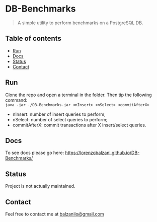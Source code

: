 # DB-Benchmarks
> A simple utility to perform benchmarks on a PostgreSQL DB.

## Table of contents
* [Run](#run)
* [Docs](#docs)
* [Status](#status)
* [Contact](#contact)

## Run
Clone the repo and open a terminal in the folder. Then tip the following command:\
`java -jar ./DB-Benchmarks.jar <nInsert> <nSelect> <commitAfterX>`
* nInsert: number of insert queries to perform;
* nSelect: number of select queries to perform;
* commitAfterX: commit transactions after X insert/select queries.

## Docs
To see docs please go here: https://lorenzobalzani.github.io/DB-Benchmarks/

## Status
Project is not actually maintained.

## Contact
Feel free to contact me at balzanilo@gmail.com
